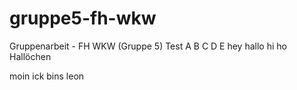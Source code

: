 # gruppe5-fh-wkw
Gruppenarbeit - FH WKW (Gruppe 5)
Test
A
B
C
D
E
hey
hallo
hi
ho
Hallöchen

moin ick bins leon
